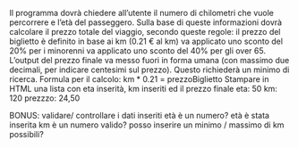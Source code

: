 Il programma dovrà chiedere all’utente il numero di chilometri che vuole percorrere e l’età del passeggero.
Sulla base di queste informazioni dovrà calcolare il prezzo totale del viaggio, secondo queste regole:
il prezzo del biglietto è definito in base ai km (0.21 € al km)
va applicato uno sconto del 20% per i minorenni
va applicato uno sconto del 40% per gli over 65.
L’output del prezzo finale va messo fuori in forma umana (con massimo due decimali, per indicare centesimi sul prezzo). Questo richiederà un minimo di ricerca.
Formula per il calcolo: km * 0.21 = prezzoBiglietto
Stampare in HTML una lista con eta inserità, km inseriti ed il prezzo finale
eta: 50
km: 120
prezzzo: 24,50

BONUS:
validare/ controllare i dati inseriti
età è un numero?
età è stata inserita
km è un numero valido?
posso inserire un minimo / massimo di km possibili?